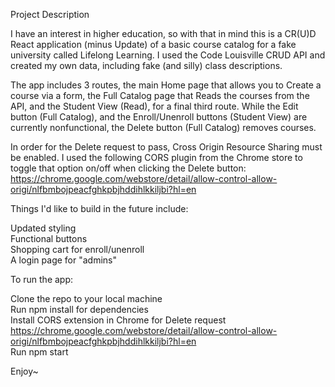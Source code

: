 Project Description

I have an interest in higher education, so with that in mind this is a CR(U)D React application (minus Update) of a basic course catalog for a fake university called Lifelong Learning. I used the Code Louisville CRUD API and created my own data, including fake (and silly) class descriptions.

The app includes 3 routes, the main Home page that allows you to Create a course via a form, the Full Catalog page that Reads the courses from the API, and the Student View (Read), for a final third route. While the Edit button (Full Catalog), and the Enroll/Unenroll buttons (Student View) are currently nonfunctional, the Delete button (Full Catalog) removes courses.

In order for the Delete request to pass, Cross Origin Resource Sharing must be enabled. I used the following CORS plugin from the Chrome store to toggle that option on/off when clicking the Delete button: https://chrome.google.com/webstore/detail/allow-control-allow-origi/nlfbmbojpeacfghkpbjhddihlkkiljbi?hl=en

Things I'd like to build in the future include:

Updated styling\
Functional buttons\
Shopping cart for enroll/unenroll\
A login page for "admins"

To run the app:

Clone the repo to your local machine\
Run npm install for dependencies\
Install CORS extension in Chrome for Delete request\
https://chrome.google.com/webstore/detail/allow-control-allow-origi/nlfbmbojpeacfghkpbjhddihlkkiljbi?hl=en \
Run npm start

Enjoy~
